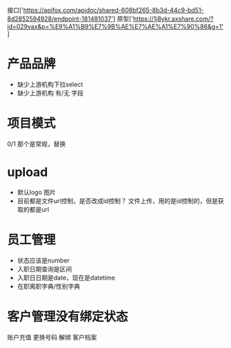 接口['https://apifox.com/apidoc/shared-608bf265-8b3d-44c9-bd51-8d2852594928/endpoint-181481037']
原型['https://1j8ykr.axshare.com/?id=029vax&p=%E9%A1%B9%E7%9B%AE%E7%AE%A1%E7%90%86&g=1']

# 产品品牌

- 缺少上游机构下拉select
- 缺少上游机构 有/无 字段

# 项目模式

0/1 那个是常规，替换

# upload

- 默认logo 图片
- 目前都是文件url控制，是否改成id控制？ 文件上传，用的是id控制的，但是获取的都是url

# 员工管理

- 状态应该是number
- 入职日期查询是区间
- 入职日日期是date，现在是datetime
- 在职离职字典/性别字典

# 客户管理没有绑定状态

账户充值 更换号码 解绑 客户档案
